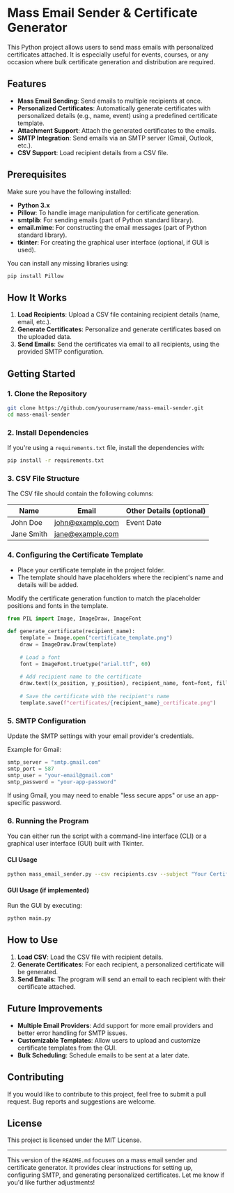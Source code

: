 # Mass Email Sender & Certificate Generator

This Python project allows users to send mass emails with personalized certificates attached. It is especially useful for events, courses, or any occasion where bulk certificate generation and distribution are required.

## Features

- **Mass Email Sending**: Send emails to multiple recipients at once.
- **Personalized Certificates**: Automatically generate certificates with personalized details (e.g., name, event) using a predefined certificate template.
- **Attachment Support**: Attach the generated certificates to the emails.
- **SMTP Integration**: Send emails via an SMTP server (Gmail, Outlook, etc.).
- **CSV Support**: Load recipient details from a CSV file.
  
## Prerequisites

Make sure you have the following installed:

- **Python 3.x**
- **Pillow**: To handle image manipulation for certificate generation.
- **smtplib**: For sending emails (part of Python standard library).
- **email.mime**: For constructing the email messages (part of Python standard library).
- **tkinter**: For creating the graphical user interface (optional, if GUI is used).

You can install any missing libraries using:

```bash
pip install Pillow
```

## How It Works

1. **Load Recipients**: Upload a CSV file containing recipient details (name, email, etc.).
2. **Generate Certificates**: Personalize and generate certificates based on the uploaded data.
3. **Send Emails**: Send the certificates via email to all recipients, using the provided SMTP configuration.

## Getting Started

### 1. Clone the Repository

```bash
git clone https://github.com/yourusername/mass-email-sender.git
cd mass-email-sender
```

### 2. Install Dependencies

If you're using a `requirements.txt` file, install the dependencies with:

```bash
pip install -r requirements.txt
```

### 3. CSV File Structure

The CSV file should contain the following columns:

| Name       | Email            | Other Details (optional) |
|------------|------------------|--------------------------|
| John Doe   | john@example.com  | Event Date               |
| Jane Smith | jane@example.com  |                          |

### 4. Configuring the Certificate Template

- Place your certificate template in the project folder.
- The template should have placeholders where the recipient's name and details will be added.
  
Modify the certificate generation function to match the placeholder positions and fonts in the template.

```python
from PIL import Image, ImageDraw, ImageFont

def generate_certificate(recipient_name):
    template = Image.open("certificate_template.png")
    draw = ImageDraw.Draw(template)
    
    # Load a font
    font = ImageFont.truetype("arial.ttf", 60)
    
    # Add recipient name to the certificate
    draw.text((x_position, y_position), recipient_name, font=font, fill="black")
    
    # Save the certificate with the recipient's name
    template.save(f"certificates/{recipient_name}_certificate.png")
```

### 5. SMTP Configuration

Update the SMTP settings with your email provider's credentials.

Example for Gmail:

```python
smtp_server = "smtp.gmail.com"
smtp_port = 587
smtp_user = "your-email@gmail.com"
smtp_password = "your-app-password"
```

If using Gmail, you may need to enable "less secure apps" or use an app-specific password.

### 6. Running the Program

You can either run the script with a command-line interface (CLI) or a graphical user interface (GUI) built with Tkinter.

#### CLI Usage

```bash
python mass_email_sender.py --csv recipients.csv --subject "Your Certificate" --body "Please find your certificate attached." --template certificate_template.png
```

#### GUI Usage (if implemented)

Run the GUI by executing:

```bash
python main.py
```

## How to Use

1. **Load CSV**: Load the CSV file with recipient details.
2. **Generate Certificates**: For each recipient, a personalized certificate will be generated.
3. **Send Emails**: The program will send an email to each recipient with their certificate attached.

## Future Improvements

- **Multiple Email Providers**: Add support for more email providers and better error handling for SMTP issues.
- **Customizable Templates**: Allow users to upload and customize certificate templates from the GUI.
- **Bulk Scheduling**: Schedule emails to be sent at a later date.

## Contributing

If you would like to contribute to this project, feel free to submit a pull request. Bug reports and suggestions are welcome.

## License

This project is licensed under the MIT License.

---

This version of the `README.md` focuses on a mass email sender and certificate generator. It provides clear instructions for setting up, configuring SMTP, and generating personalized certificates. Let me know if you'd like further adjustments!
